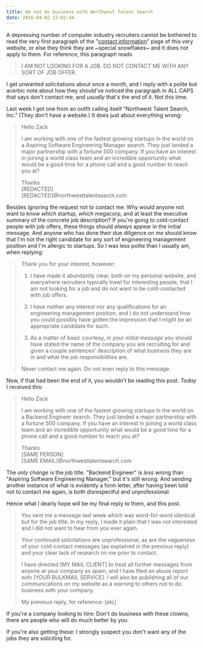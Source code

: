 ```yaml
---
title: Do not do business with Northwest Talent Search
date: 2016-04-02 12:02:44
---
```


A depressing number of computer industry recruiters cannot be bothered
to read the very first paragraph of the "[contact information](/contact/)"
page of this very website, or else they think they are ~special snowflakes~
and it does not apply to them.  For reference, this paragraph reads

> I AM NOT LOOKING FOR A JOB. DO NOT CONTACT ME WITH ANY SORT OF JOB OFFER.

I get unwanted solicitations about once a month, and I reply with a
polite but acerbic note about how they should've noticed the paragraph
in ALL CAPS that says don't contact me, and _usually_ that's the end
of it.  Not this time.

<!--more-->

Last week I got one from an outfit calling itself "Northwest Talent
Search, Inc."  (They don't have a website.)  It does just about
everything wrong:

> Hello Zack
>
> I am working with one of the fastest growing startups in
> the world on a Aspiring Software Engineering Manager search. They
> just landed a major partnership with a fortune 500 company. If you
> have an interest in joining a world class team and an incredible
> opportunity what would be a good time for a phone call and a good
> number to reach you at?
>
> Thanks<br>
> [REDACTED]<br>
> [REDACTED]@northwesttalentsearch.com

Besides ignoring the request not to contact me: Why would anyone not
want to know _which_ startup, _which_ megacorp, and at least the
executive summary of the concrete job description?  If you're going to
cold-contact people with job offers, these things should _always_
appear in the initial message.  And anyone who has done their due
diligence on _me_ should know that I'm not the right candidate for any
sort of engineering management position and I'm allergic to startups.
So I was less polite than I usually am, when replying:

> Thank you for your interest, however:
>
> 1) I have made it abundantly clear, both on my personal website, and
> everywhere recruiters typically trawl for interesting people, that I
> am not looking for a job and do not want to be cold-contacted with
> job offers.
>
> 2) I have neither any interest nor any qualifications for an
> engineering management position, and I do not understand how you
> could possibly have gotten the impression that I might be an
> appropriate candidate for such.
>
> 3) As a matter of basic courtesy, *in your initial message* you
> should have stated the name of the company you are recruiting for
> and given a couple sentences' description of what business they are
> in and what the job responsibilities are.
>
> Never contact me again. Do not even reply to this message.

Now, if that had been the end of it, you wouldn't be reading this post.
_Today_ I received _this:_

> Hello Zack
>
> I am working with one of the fastest growing startups in the world on
> a Backend Engineer search. They just landed a major partnership with a
> fortune 500 company. If you have an interest in joining a world class
> team and an incredible opportunity what would be a good time for a
> phone call and a good number to reach you at?
>
> Thanks<br>
> [SAME PERSON]<br>
> [SAME EMAIL]@northwesttalentsearch.com

The _only change_ is the job title.  "Backend Engineer" is _less_
wrong than "Aspiring Software Engineering Manager," but it's still
wrong.  And sending another instance of what is evidently a form
letter, after having been told not to contact me again, is both
disrespectful and unprofessional.

Hence what I dearly hope will be my final reply to them, and this post.

> You sent me a message last week which was word-for-word identical but
> for the job title.  In my reply, I made it plain that I was not
> interested and I did not want to hear from you ever again.
>
> Your continued solicitations are unprofessional, as are the vagueness
> of your cold-contact messages (as explained in the previous reply) and
> your clear lack of research on _me_ prior to contact.
>
> I have directed [MY MAIL CLIENT] to treat all further messages from
> anyone at your company as spam, and I have filed an abuse report
> with [YOUR BULKMAIL SERVICE].  I will also be publishing all of our
> communications on my website as a warning to others not to do
> business with your company.
>
> My previous reply, for reference: [etc]

If you're a company looking to hire: Don't do business with these
clowns, there are people who will do much better by you.

If you're also getting these: I strongly suspect you don't want any of
the jobs they are soliciting for.

